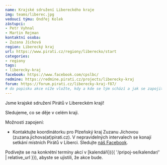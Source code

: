 ```yaml
---
name: Krajské sdružení Libereckého kraje
img: teams/liberec.jpg
vedoucí týmu: Ondřej Kolek
zástupci:
- Petr Vyhnal
- Martin Rejman
kontaktní osoba:
- Zuzana Jíchová
region: Liberecký kraj
url: https://www.pirati.cz/regiony/liberecko/start
categories:
- regiony
tags:
- liberecky-kraj
facebook: https://www.facebook.com/cpslbc/
redmine: https://redmine.pirati.cz/projects/liberecky-kraj
forum: https://forum.pirati.cz/liberecky-kraj-f87/
# do popisku akce níže vložte, kdy a kde se tým schází a jak se zapojit
---
```


Jsme krajské sdružení Pirátů v Libereckém kraji!

Sledujeme, co se děje v celém kraji.

Možnosti zapojení:

* Kontaktujte koordinátorku pro Plzeňský kraj Zuzanu Jíchovou (zuzana.jichova(at)pirati.cz). V nepravidelných intervalech se konají setkání místních Pirátů v Liberci. Sledujte [náš Facebook](https://www.facebook.com/pg/cpslbc/events/). 

Podívejte se na konkrétní termíny akcí v [kalendáři]({{ '/pripoj-se/kalendar/' | relative_url }}),
abyste se ujistili, že akce bude.
